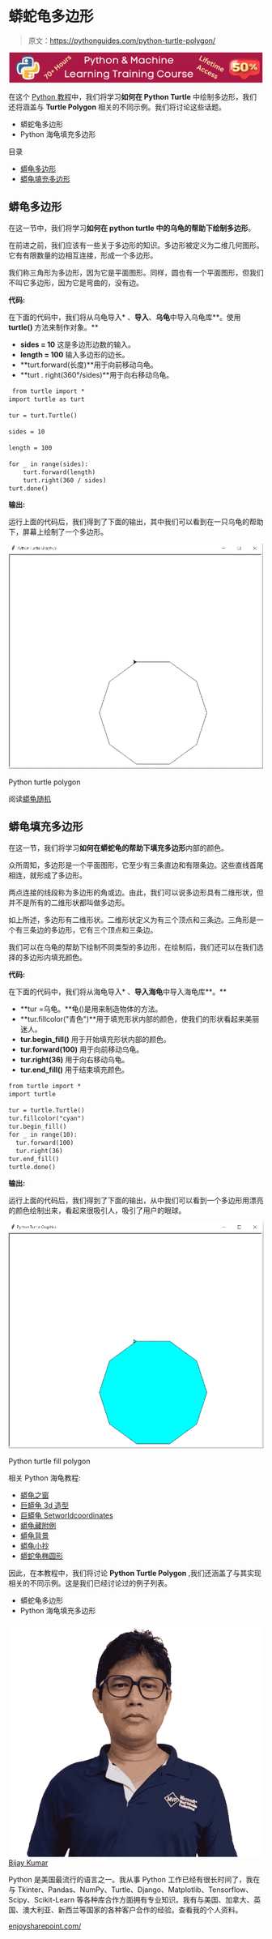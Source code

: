 # 蟒蛇龟多边形

> 原文：<https://pythonguides.com/python-turtle-polygon/>

[![Python & Machine Learning training courses](img/49ec9c6da89a04c9f45bab643f8c765c.png)](https://sharepointsky.teachable.com/p/python-and-machine-learning-training-course)

在这个 [Python 教程](https://pythonguides.com/python-hello-world-program/)中，我们将学习**如何在 Python Turtle** 中绘制多边形，我们还将涵盖与 **Turtle Polygon** 相关的不同示例。我们将讨论这些话题。

*   蟒蛇龟多边形
*   Python 海龟填充多边形

目录

[](#)

*   [蟒龟多边形](#Python_turtle_polygon "Python turtle polygon")
*   [蟒龟填充多边形](#Python_turtle_fill_polygon "Python turtle fill polygon")

## 蟒龟多边形

在这一节中，我们将学习**如何在 python turtle 中的乌龟的帮助下绘制多边形**。

在前进之前，我们应该有一些关于多边形的知识。多边形被定义为二维几何图形。它有有限数量的边相互连接，形成一个多边形。

我们称三角形为多边形，因为它是平面图形。同样，圆也有一个平面图形，但我们不叫它多边形，因为它是弯曲的，没有边。

**代码:**

在下面的代码中，我们将从乌龟导入* 、**导入**、**乌龟**中导入乌龟库**。使用 **turtle()** 方法来制作对象。**

*   **sides = 10** 这是多边形边数的输入。
*   **length = 100** 输入多边形的边长。
*   **turt.forward(长度)**用于向前移动乌龟。
*   **turt . right(360°/sides)**用于向右移动乌龟。

```
 from turtle import * 
import turtle as turt

tur = turt.Turtle()

sides = 10

length = 100

for _ in range(sides):
    turt.forward(length)
    turt.right(360 / sides)
turt.done()
```

**输出:**

运行上面的代码后，我们得到了下面的输出，其中我们可以看到在一只乌龟的帮助下，屏幕上绘制了一个多边形。

![Python turtle polygon](img/d599097b866bcf1ef81219948f295087.png "Python turtle polygon")

Python turtle polygon

阅读[蟒龟随机](https://pythonguides.com/python-turtle-random/)

## 蟒龟填充多边形

在这一节，我们将学习**如何在蟒蛇龟的帮助下填充多边形**内部的颜色。

众所周知，多边形是一个平面图形，它至少有三条直边和有限条边。这些直线首尾相连，就形成了多边形。

两点连接的线段称为多边形的角或边。由此，我们可以说多边形具有二维形状，但并不是所有的二维形状都叫做多边形。

如上所述，多边形有二维形状。二维形状定义为有三个顶点和三条边。三角形是一个有三条边的多边形，它有三个顶点和三条边。

我们可以在乌龟的帮助下绘制不同类型的多边形，在绘制后，我们还可以在我们选择的多边形内填充颜色。

**代码:**

在下面的代码中，我们将从海龟导入* 、**导入海龟**中导入海龟库**。**

*   **tur =乌龟。**龟()是用来制造物体的方法。
*   **tur.fillcolor("青色")**用于填充形状内部的颜色，使我们的形状看起来美丽迷人。
*   **tur.begin_fill()** 用于开始填充形状内部的颜色。
*   **tur.forward(100)** 用于向前移动乌龟。
*   **tur.right(36)** 用于向右移动乌龟。
*   **tur.end_fill()** 用于结束填充颜色。

```
from turtle import *
import turtle

tur = turtle.Turtle()
tur.fillcolor("cyan")
tur.begin_fill()
for _ in range(10):
  tur.forward(100)
  tur.right(36)
tur.end_fill() 
turtle.done()
```

**输出:**

运行上面的代码后，我们得到了下面的输出，从中我们可以看到一个多边形用漂亮的颜色绘制出来，看起来很吸引人，吸引了用户的眼球。

![Python turtle fill polygon](img/6b2121c42991ce8bd8e265b86de3fc35.png "Python turtle polygon fill color")

Python turtle fill polygon

相关 Python 海龟教程:

*   [蟒龟之窗](https://pythonguides.com/python-turtle-window/)
*   [巨蟒龟 3d 造型](https://pythonguides.com/python-turtle-3d-shapes/)
*   [巨蟒龟 Setworldcoordinates](https://pythonguides.com/python-turtle-setworldcoordinates/)
*   [蟒龟藏附例](https://pythonguides.com/python-turtle-hide/)
*   [蟒龟背景](https://pythonguides.com/python-turtle-background/)
*   [蟒龟小抄](https://pythonguides.com/python-turtle-cheat-sheet/)
*   [蟒蛇龟椭圆形](https://pythonguides.com/python-turtle-oval/)

因此，在本教程中，我们将讨论 **Python Turtle Polygon** ,我们还涵盖了与其实现相关的不同示例。这是我们已经讨论过的例子列表。

*   蟒蛇龟多边形
*   Python 海龟填充多边形

![Bijay Kumar MVP](img/9cb1c9117bcc4bbbaba71db8d37d76ef.png "Bijay Kumar MVP")[Bijay Kumar](https://pythonguides.com/author/fewlines4biju/)

Python 是美国最流行的语言之一。我从事 Python 工作已经有很长时间了，我在与 Tkinter、Pandas、NumPy、Turtle、Django、Matplotlib、Tensorflow、Scipy、Scikit-Learn 等各种库合作方面拥有专业知识。我有与美国、加拿大、英国、澳大利亚、新西兰等国家的各种客户合作的经验。查看我的个人资料。

[enjoysharepoint.com/](https://enjoysharepoint.com/)[](https://www.facebook.com/fewlines4biju "Facebook")[](https://www.linkedin.com/in/fewlines4biju/ "Linkedin")[](https://twitter.com/fewlines4biju "Twitter")
